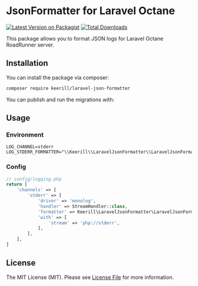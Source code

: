 # JsonFormatter for Laravel Octane

[![Latest Version on Packagist](https://img.shields.io/packagist/v/keerill/laravel-json-formatter.svg?style=flat-square)](https://packagist.org/packages/keerill/laravel-json-formatter)
[![Total Downloads](https://img.shields.io/packagist/dt/keerill/laravel-json-formatter.svg?style=flat-square)](https://packagist.org/packages/keerill/laravel-json-formatter)

This package allows you to format JSON logs for Laravel Octane RoadRunner server.

## Installation

You can install the package via composer:

```bash
composer require keerill/laravel-json-formatter
```

You can publish and run the migrations with:

## Usage

### Environment

``` env
LOG_CHANNEL=stderr
LOG_STDERR_FORMATTER="\\Keerill\\LaravelJsonFormatter\\LaravelJsonFormatter"
```

### Config

``` php
// config/logging.php
return [
    'channels' => [
        'stderr' => [
            'driver' => 'monolog',
            'handler' => StreamHandler::class,
            'formatter' => Keerill\LaravelJsonFormatter\LaravelJsonFormatter::class,
            'with' => [
                'stream' => 'php://stderr',
            ],
        ],
    ],
]
```

## License

The MIT License (MIT). Please see [License File](LICENSE.md) for more information.
